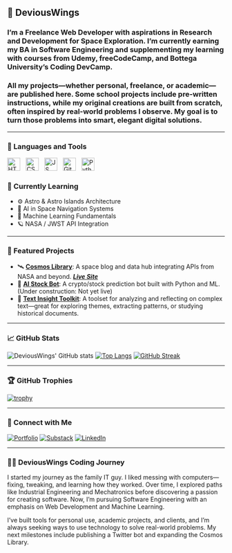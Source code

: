 ## 💾 DeviousWings

<h3>I’m a Freelance Web Developer with aspirations in Research and Development for Space Exploration. I’m currently earning my BA in Software Engineering and supplementing my learning with courses from Udemy, freeCodeCamp, and Bottega University’s Coding DevCamp.</h3>

<h3>All my projects—whether personal, freelance, or academic—are published here. Some school projects include pre-written instructions, while my original creations are built from scratch, often inspired by real-world problems I observe. My goal is to turn those problems into smart, elegant digital solutions.</h3>

---

### 🧰 Languages and Tools

<img align="left" alt="HTML5" width="30px" style="padding-right:10px;" src="https://cdn.jsdelivr.net/gh/devicons/devicon/icons/html5/html5-original.svg" />          
<img align="left" alt="CSS3" width="30px" style="padding-right:10px;" src="https://cdn.jsdelivr.net/gh/devicons/devicon/icons/css3/css3-original.svg" />          
<img align="left" alt="JS" width="30px" style="padding-right:10px;" src="https://cdn.jsdelivr.net/gh/devicons/devicon/icons/javascript/javascript-original.svg" />
<img align="left" alt="Git" width="30px" style="padding-right:10px;" src="https://cdn.jsdelivr.net/gh/devicons/devicon/icons/git/git-original.svg" />          
<img align="left" alt="Python" width="30px" style="padding-right:10px;" src="https://cdn.jsdelivr.net/gh/devicons/devicon/icons/python/python-original.svg" />
<br />

#

### 🧠 Currently Learning

- ⚙️ Astro & Astro Islands Architecture
- 📡 AI in Space Navigation Systems
- 🧠 Machine Learning Fundamentals
- 🪐 NASA / JWST API Integration

---

### 🚀 Featured Projects

- 🛰️ [**Cosmos Library**](https://github.com/DeviousWings/CosmosSite): A space blog and data hub integrating APIs from NASA and beyond. [***Live Site***](https://cosmiclibrary.netlify.app/)
- 🧠 [**AI Stock Bot**](https://github.com/DeviousWings/AI-Stock-Bot): A crypto/stock prediction bot built with Python and ML. (Under construction: Not yet live)
- 📘 [**Text Insight Toolkit**](https://github.com/DeviousWings/Scripture-Study-Tools): A toolset for analyzing and reflecting on complex text—great for exploring themes, extracting patterns, or studying historical documents.

---

### 📈 GitHub Stats

![DeviousWings' GitHub stats](https://github-readme-stats.vercel.app/api?username=DeviousWings&show_icons=true&theme=tokyonight)
[![Top Langs](https://github-readme-stats.vercel.app/api/top-langs/?username=DeviousWings&layout=compact&theme=tokyonight)](https://github.com/anuraghazra/github-readme-stats)
[![GitHub Streak](https://streak-stats.demolab.com?user=DeviousWings&theme=tokyonight&hide_border=true)](https://git.io/streak-stats)

---

### 🏆 GitHub Trophies

[![trophy](https://github-profile-trophy.vercel.app/?username=DeviousWings&theme=onedark&column=4&margin-w=15&margin-h=15)](https://github.com/ryo-ma/github-profile-trophy)

---

### 🔗 Connect with Me

[![Portfolio](https://img.shields.io/badge/Portfolio-000?style=for-the-badge&logo=vercel&logoColor=white)](https://deviouswings.github.io/PortDev/)
[![Substack](https://img.shields.io/badge/Substack-orange?style=for-the-badge&logo=substack&logoColor=white)](https://natdeviouswings.substack.com/)
[![LinkedIn](https://img.shields.io/badge/LinkedIn-0A66C2?style=for-the-badge&logo=linkedin&logoColor=white)](https://www.linkedin.com/in/nathanaelking91/)

---

<h3>👨‍💻 DeviousWings Coding Journey</h3>

I started my journey as the family IT guy. I liked messing with computers—fixing, tweaking, and learning how they worked. Over time, I explored paths like Industrial Engineering and Mechatronics before discovering a passion for creating software. Now, I’m pursuing Software Engineering with an emphasis on Web Development and Machine Learning.

I’ve built tools for personal use, academic projects, and clients, and I’m always seeking ways to use technology to solve real-world problems. My next milestones include publishing a Twitter bot and expanding the Cosmos Library.

</details>

